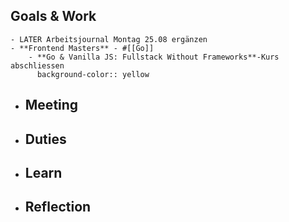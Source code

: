 ## Goals & Work
	- LATER Arbeitsjournal Montag 25.08 ergänzen
	- **Frontend Masters** - #[[Go]]
		- **Go & Vanilla JS: Fullstack Without Frameworks**-Kurs abschliessen
		  background-color:: yellow
- ## Meeting
- ## Duties
- ## Learn
- ## Reflection